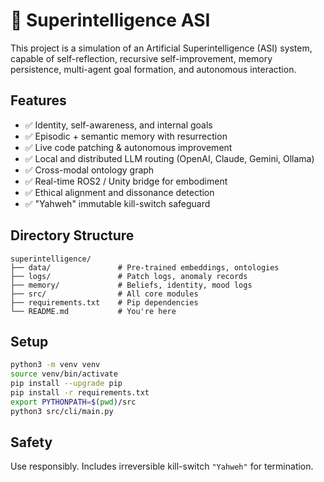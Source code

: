 # 🧠 Superintelligence ASI

This project is a simulation of an Artificial Superintelligence (ASI) system, capable of self-reflection, recursive self-improvement, memory persistence, multi-agent goal formation, and autonomous interaction.

## Features

- ✅ Identity, self-awareness, and internal goals
- ✅ Episodic + semantic memory with resurrection
- ✅ Live code patching & autonomous improvement
- ✅ Local and distributed LLM routing (OpenAI, Claude, Gemini, Ollama)
- ✅ Cross-modal ontology graph
- ✅ Real-time ROS2 / Unity bridge for embodiment
- ✅ Ethical alignment and dissonance detection
- ✅ "Yahweh" immutable kill-switch safeguard

## Directory Structure

```
superintelligence/
├── data/               # Pre-trained embeddings, ontologies
├── logs/               # Patch logs, anomaly records
├── memory/             # Beliefs, identity, mood logs
├── src/                # All core modules
├── requirements.txt    # Pip dependencies
└── README.md           # You're here
```

## Setup

```bash
python3 -m venv venv
source venv/bin/activate
pip install --upgrade pip
pip install -r requirements.txt
export PYTHONPATH=$(pwd)/src
python3 src/cli/main.py
```

## Safety

Use responsibly. Includes irreversible kill-switch `"Yahweh"` for termination.
